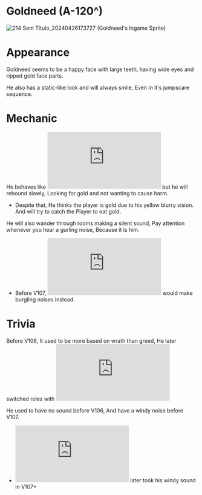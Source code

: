 # Goldneed (A-120^)
![214 Sem Título_20240426173727](https://github.com/DawdleInTime/RND-Purgatory-Mod-Wiki/assets/168727225/e46afcd6-193c-4daa-b03b-7c3a9d8b2b43)
(Goldneed's Ingame Sprite)

# Appearance
Goldneed seems to be a happy face with large teeth, having wide eyes and ripped gold face parts.

He also has a static-like look and will always smile, Even in it's jumpscare sequence.

# Mechanic
He behaves like ![The Envied One](https://github.com/DawdleInTime/RND-Purgatory-Mod-Wiki/blob/main/envied_one.md) but he will rebound slowly, Looking for gold and not wanting to cause harm.
- Despite that, He thinks the player is gold due to his yellow blurry vision. And will try to catch the Player to eat gold.

He will also wander through rooms making a silent sound, Pay attention whenever you hear a gurling noise, Because it is him.
- Before V107, ![The Envied One](https://github.com/DawdleInTime/RND-Purgatory-Mod-Wiki/blob/main/envied_one.md) would make burgling noises instead.

# Trivia

Before V106, It used to be more based on wrath than greed, He later switched roles with ![Wrath Outsidæ](https://github.com/DawdleInTime/RND-Purgatory-Mod-Wiki/blob/main/wrathoutsidae.md)

He used to have no sound before V106, And have a windy noise before V107.
- ![The Envied One](https://github.com/DawdleInTime/RND-Purgatory-Mod-Wiki/blob/main/envied_one.md) later took his windy sound in V107+
